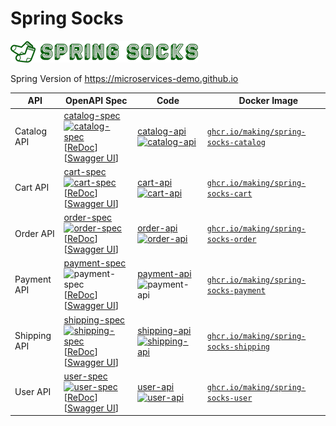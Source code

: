 # Spring Socks

![Spring Socks](shop-ui/src/main/resources/static/img/logo.png)

Spring Version of https://microservices-demo.github.io

| API | OpenAPI Spec | Code |　Docker Image |
| --- | --- | --- | --- |
| Catalog API | [catalog-spec](./catalog-spec) [![catalog-spec](https://github.com/making/spring-sockshop/workflows/catalog-spec/badge.svg)](https://github.com/making/spring-socks/actions?query=workflow%3Acatalog-spec) <br> [[ReDoc](https://redocly.github.io/redoc/?url=https://raw.githubusercontent.com/making/spring-sockshop/master/catalog-spec/openapi/doc.yml)] [[Swagger UI](https://petstore.swagger.io/?url=https://raw.githubusercontent.com/making/spring-sockshop/master/catalog-spec/openapi/doc.yml)] | [catalog-api](./catalog-api) [![catalog-api](https://github.com/making/spring-sockshop/workflows/catalog-api/badge.svg)](https://github.com/making/spring-socks/actions?query=workflow%3Acatalog-api) | [`ghcr.io/making/spring-socks-catalog`](https://github.com/users/making/packages/container/package/spring-socks-catalog) |
| Cart API | [cart-spec](./cart-spec) [![cart-spec](https://github.com/making/spring-sockshop/workflows/cart-spec/badge.svg)](https://github.com/making/spring-socks/actions?query=workflow%3Acart-spec) <br> [[ReDoc](https://redocly.github.io/redoc/?url=https://raw.githubusercontent.com/making/spring-sockshop/master/cart-spec/openapi/doc.yml)] [[Swagger UI](https://petstore.swagger.io/?url=https://raw.githubusercontent.com/making/spring-sockshop/master/cart-spec/openapi/doc.yml)] | [cart-api](./cart-api) [![cart-api](https://github.com/making/spring-sockshop/workflows/cart-api/badge.svg)](https://github.com/making/spring-socks/actions?query=workflow%3Acart-api) | [`ghcr.io/making/spring-socks-cart`](https://github.com/users/making/packages/container/package/spring-socks-cart) |
| Order API | [order-spec](./order-spec) [![order-spec](https://github.com/making/spring-sockshop/workflows/order-spec/badge.svg)](https://github.com/making/spring-socks/actions?query=workflow%3Aorder-spec) <br> [[ReDoc](https://redocly.github.io/redoc/?url=https://raw.githubusercontent.com/making/spring-sockshop/master/order-spec/openapi/doc.yml)] [[Swagger UI](https://petstore.swagger.io/?url=https://raw.githubusercontent.com/making/spring-sockshop/master/order-spec/openapi/doc.yml)] | [order-api](./order-api) [![order-api](https://github.com/making/spring-sockshop/workflows/order-api/badge.svg)](https://github.com/making/spring-socks/actions?query=workflow%3Aorder-api) | [`ghcr.io/making/spring-socks-order`](https://github.com/users/making/packages/container/package/spring-socks-order) |
| Payment API | [payment-spec](./payment-spec) ![payment-spec](https://github.com/making/spring-sockshop/workflows/payment-spec/badge.svg) <br> [[ReDoc](https://redocly.github.io/redoc/?url=https://raw.githubusercontent.com/making/spring-sockshop/master/payment-spec/openapi/doc.yml)] [[Swagger UI](https://petstore.swagger.io/?url=https://raw.githubusercontent.com/making/spring-sockshop/master/payment-spec/openapi/doc.yml)] | [payment-api](./payment-api) ![payment-api](https://github.com/making/spring-sockshop/workflows/payment-api/badge.svg) | [`ghcr.io/making/spring-socks-payment`](https://github.com/users/making/packages/container/package/spring-socks-payment) |
| Shipping API | [shipping-spec](./shipping-spec) [![shipping-spec](https://github.com/making/spring-sockshop/workflows/shipping-spec/badge.svg)](https://github.com/making/spring-socks/actions?query=workflow%3Ashipping-spec) <br> [[ReDoc](https://redocly.github.io/redoc/?url=https://raw.githubusercontent.com/making/spring-sockshop/master/shipping-spec/openapi/doc.yml)] [[Swagger UI](https://petstore.swagger.io/?url=https://raw.githubusercontent.com/making/spring-sockshop/master/shipping-spec/openapi/doc.yml)] | [shipping-api](./shipping-api) [![shipping-api](https://github.com/making/spring-sockshop/workflows/shipping-api/badge.svg)](https://github.com/making/spring-socks/actions?query=workflow%3Ashipping-api) | [`ghcr.io/making/spring-socks-shipping`](https://github.com/users/making/packages/container/package/spring-socks-shipping) |
| User API | [user-spec](./user-spec) [![user-spec](https://github.com/making/spring-sockshop/workflows/user-spec/badge.svg)](https://github.com/making/spring-socks/actions?query=workflow%3Auser-spec) <br> [[ReDoc](https://redocly.github.io/redoc/?url=https://raw.githubusercontent.com/making/spring-sockshop/master/user-spec/openapi/doc.yml)] [[Swagger UI](https://petstore.swagger.io/?url=https://raw.githubusercontent.com/making/spring-sockshop/master/user-spec/openapi/doc.yml)] | [user-api](./user-api) [![user-api](https://github.com/making/spring-sockshop/workflows/user-api/badge.svg)](https://github.com/making/spring-socks/actions?query=workflow%3Auser-api) | [`ghcr.io/making/spring-socks-user`](https://github.com/users/making/packages/container/package/spring-socks-user) |